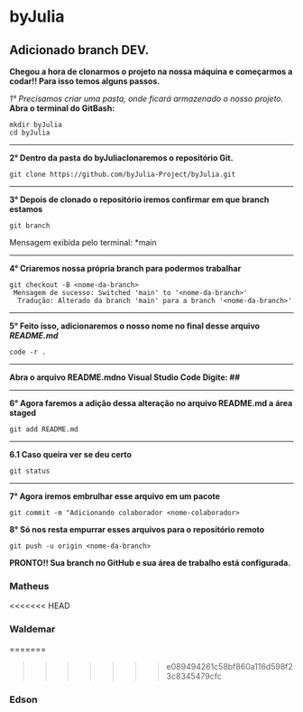 # byJulia

## Adicionado branch DEV. 

<strong>
  Chegou a hora de clonarmos o projeto na nossa máquina e começarmos a codar!!
  Para isso temos alguns passos.
</strong>

<em>1° Precisamos criar uma pasta, onde ficará armazenado o nosso projeto.</em>
<strong>Abra o terminal do GitBash:</strong>

```shell
mkdir byJulia
cd byJulia
```
<hr>
<strong>2° Dentro da pasta do byJuliaclonaremos o repositório Git.</strong>

```shell
git clone https://github.com/byJulia-Project/byJulia.git
```
<hr>
<strong>3° Depois de clonado o repositório iremos confirmar em que branch estamos</strong>

```shell
git branch
```
Mensagem exibida pelo terminal: *main
<hr>
<strong>4° Criaremos nossa própria branch para podermos trabalhar</strong>

```shell
git checkout -B <nome-da-branch> 
 Mensagem de sucesso: Switched 'main' to '<nome-da-branch>'
  Tradução: Alterado da branch 'main' para a branch '<nome-da-branch>'
```
<hr>
<strong>5° Feito isso, adicionaremos o nosso nome no final desse arquivo  <em>README.md</em></strong>

```shell
code -r .
```
<hr>
<strong>
  Abra o arquivo README.mdno Visual Studio Code
  Digite: ## <nome-do-colaborador>
</strong>
<hr>
<strong>6° Agora faremos a adição dessa alteração no arquivo README.md a área staged</strong>

```shell
git add README.md
```
<hr>
<strong>6.1 Caso queira ver se deu certo</strong>

```shell
git status
```
<hr>
<strong>7° Agora iremos embrulhar esse arquivo em um pacote</strong>

```shell
git commit -m "Adicionando colaborador <nome-colaborador>
```
<strong>8° Só nos resta empurrar esses arquivos para o repositório remoto</strong>

```shell
git push -u origin <nome-da-branch>
```
<strong>PRONTO!! Sua branch no GitHub e sua área de trabalho está configurada.</strong>

### Matheus
<<<<<<< HEAD
### Waldemar
=======

>>>>>>> e089494261c58bf860a116d598f23c8345479cfc
### Edson